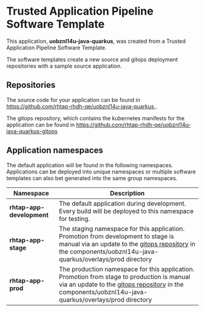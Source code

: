 # Trusted Application Pipeline Software Template

This application, **uobznl14u-java-quarkus**, was created from a Trusted Application Pipeline Software Template.

The software templates create a new source and gitops deployment repositories with a sample source application. 

## Repositories

The source code for your application can be found in [https://github.com/rhtap-rhdh-qe/uobznl14u-java-quarkus ](https://github.com/rhtap-rhdh-qe/uobznl14u-java-quarkus ).
 
The gitops repository, which contains the kubernetes manifests for the application can be found in 
[https://github.com/rhtap-rhdh-qe/uobznl14u-java-quarkus-gitops ](https://github.com/rhtap-rhdh-qe/uobznl14u-java-quarkus-gitops ) 

## Application namespaces 

The default application will be found in the following namespaces. Applications can be deployed into unique namespaces or multiple software templates can also bet generated into the same group namespaces.  

|  Namespace   |  Description   |  
| -------- | -------- |   
| **rhtap-app-development** | The default application during development. Every build will be deployed to this namespace for testing. | 
| **rhtap-app-stage** | The staging namespace for this application. Promotion from development to stage is manual via an update to the [gitops repository](https://github.com/rhtap-rhdh-qe/uobznl14u-java-quarkus-gitops ) in the components/uobznl14u-java-quarkus/overlays/prod directory |  
| **rhtap-app-prod** | The production namespace for this application. Promotion from stage to production is manual via an update to the [gitops repository](https://github.com/rhtap-rhdh-qe/uobznl14u-java-quarkus-gitops ) in the components/uobznl14u-java-quarkus/overlays/prod directory | 